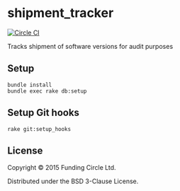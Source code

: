 # shipment_tracker
[![Circle CI](https://circleci.com/gh/FundingCircle/shipment_tracker.svg?style=shield)](https://circleci.com/gh/FundingCircle/shipment_tracker)

Tracks shipment of software versions for audit purposes

## Setup

```
bundle install
bundle exec rake db:setup
```

## Setup Git hooks

```
rake git:setup_hooks
```

## License

Copyright © 2015 Funding Circle Ltd.

Distributed under the BSD 3-Clause License.
